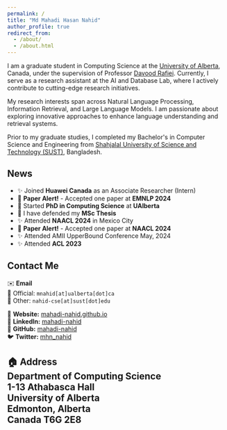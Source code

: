 ```yaml
---
permalink: /
title: "Md Mahadi Hasan Nahid"
author_profile: true
redirect_from: 
  - /about/
  - /about.html
---
```


I am a graduate student in Computing Science at the [University of Alberta](https://www.ualberta.ca/computing-science/index.html), Canada, under the supervision of Professor [Davood Rafiei](http://webdocs.cs.ualberta.ca/~drafiei/). Currently, I serve as a research assistant at the AI and Database Lab, where I actively contribute to cutting-edge research initiatives.

My research interests span across Natural Language Processing, Information Retrieval, and Large Language Models. I am passionate about exploring innovative approaches to enhance language understanding and retrieval systems.

Prior to my graduate studies, I completed my Bachelor's in Computer Science and Engineering from [Shahjalal University of Science and Technology (SUST)](https://www.sust.edu), Bangladesh.

## News
* ✨ Joined **Huawei Canada** as an Associate Researcher (Intern) 
* 📢 **Paper Alert!** - Accepted one paper at **EMNLP 2024**
* 📢 Started **PhD in Computing Science** at **UAlberta**
* 📢 I have defended my **MSc Thesis** 
* ✨ Attended **NAACL 2024** in Mexico City
* 📢 **Paper Alert!** - Accepted one paper at **NAACL 2024**
* ✨ Attended AMII UpperBound Conference May, 2024 
* ✨ Attended **ACL 2023** 

## Contact Me
✉️ **Email**  
📧 Official: `mnahid[at]ualberta[dot]ca`  
📧 Other: `nahid-cse[at]sust[dot]edu`

🔗 **Website:** [mahadi-nahid.github.io](https://mahadi-nahid.github.io/)   
🔗 **LinkedIn:** [mahadi-nahid](https://www.linkedin.com/in/mahadi-nahid/)    
🐙 **GitHub:** [mahadi-nahid](https://github.com/mahadi-nahid)   
🐦 **Twitter:** [mhn_nahid](https://twitter.com/mhn_nahid)

🏠 **Address**  
Department of Computing Science  
1-13 Athabasca Hall  
University of Alberta  
Edmonton, Alberta  
Canada T6G 2E8  
----------------------------------------